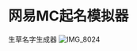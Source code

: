 # 网易MC起名模拟器
生草名字生成器
![IMG_8024](https://github.com/F7YM/Netease-MC-Name-Simulator/assets/130836015/e3af0579-caeb-4750-9991-98b576e41b00)
